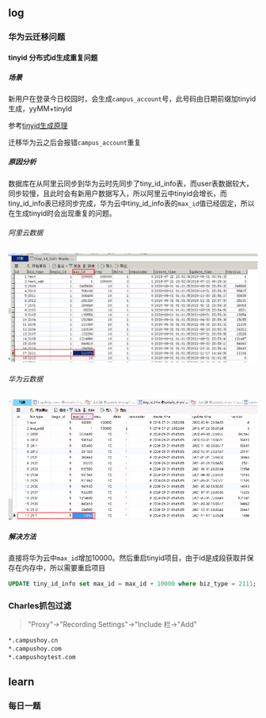 ## log

### 华为云迁移问题

#### tinyid 分布式id生成重复问题

##### 场景

新用户在登录今日校园时，会生成`campus_account`号，此号码由日期前缀加tinyid生成，yyMM+tinyId

参考[tinyid生成原理](https://github.com/didi/tinyid/wiki/Tinyid%E5%8E%9F%E7%90%86%E4%BB%8B%E7%BB%8D)

迁移华为云之后会报错`campus_account`重复

##### 原因分析

数据库在从阿里云同步到华为云时先同步了tiny_id_info表，而user表数据较大，同步较慢，且此时会有新用户数据写入，所以阿里云中tinyid会增长，而tiny_id_info表已经同步完成，华为云中tiny_id_info表的`max_id`值已经固定，所以在生成tinyid时会出现重复的问题。

###### 阿里云数据

![image-20211117155543383](https://raw.githubusercontent.com/BluePrintYang/PicHub/master/work-log/image-20211117155543383.png)

###### 华为云数据

![image-20211117155709836](https://raw.githubusercontent.com/BluePrintYang/PicHub/master/work-log/image-20211117155709836.png)

##### 解决方法

直接将华为云中`max_id`增加10000。然后重启tinyid项目，由于id是成段获取并保存在内存中，所以需要重启项目

```sql
UPDATE tiny_id_info set max_id = max_id + 10000 where biz_type = 2111;
```



### Charles抓包过滤

> "Proxy"->"Recording Settings"->"Include 栏->"Add"

```bash
*.campushoy.cn
*.campushoy.com
*.campushoytest.com
```



## learn

### 每日一题



